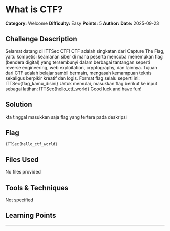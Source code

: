 # What is CTF?

**Category:** Welcome
**Difficulty:** Easy
**Points:** 5
**Author:**
**Date:** 2025-09-23

## Challenge Description

Selamat datang di ITTSec CTF!
CTF adalah singkatan dari Capture The Flag, yaitu kompetisi keamanan siber di mana peserta mencoba menemukan flag (bendera digital) yang tersembunyi dalam berbagai tantangan seperti reverse engineering, web exploitation, cryptography, dan lainnya.
Tujuan dari CTF adalah belajar sambil bermain, mengasah kemampuan teknis sekaligus berpikir kreatif dan logis.
Format flag selalu seperti ini: ITTSec{flag_kamu_disini}
Untuk memulai, masukkan flag berikut ke input sebagai latihan:
ITTSec{hello_ctf_world}
Good luck and have fun!

## Solution

kta tinggal masukkan saja flag yang tertera pada deskripsi

## Flag

```
ITTSec{hello_ctf_world}
```

## Files Used

No files provided

## Tools & Techniques

Not specified

## Learning Points



---
